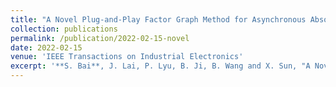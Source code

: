 ```yaml
---
title: "A Novel Plug-and-Play Factor Graph Method for Asynchronous Absolute/Relative Measurements Fusion in Multisensor Positioning"
collection: publications
permalink: /publication/2022-02-15-novel
date: 2022-02-15
venue: 'IEEE Transactions on Industrial Electronics'
excerpt: '**S. Bai**, J. Lai, P. Lyu, B. Ji, B. Wang and X. Sun, "A Novel Plug-and-Play Factor Graph Method for Asynchronous Absolute/Relative Measurements Fusion in Multisensor Positioning," in IEEE Transactions on Industrial Electronics, 2022.' 
---
```

